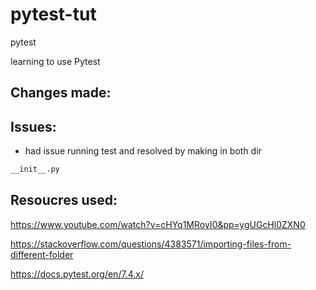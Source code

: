 # pytest-tut
pytest


learning to use Pytest


## Changes made:


## Issues:

- had issue running test and resolved by making in both dir 
```bash
__init__.py 

``` 



## Resoucres used:

https://www.youtube.com/watch?v=cHYq1MRoyI0&pp=ygUGcHl0ZXN0

https://stackoverflow.com/questions/4383571/importing-files-from-different-folder

https://docs.pytest.org/en/7.4.x/
